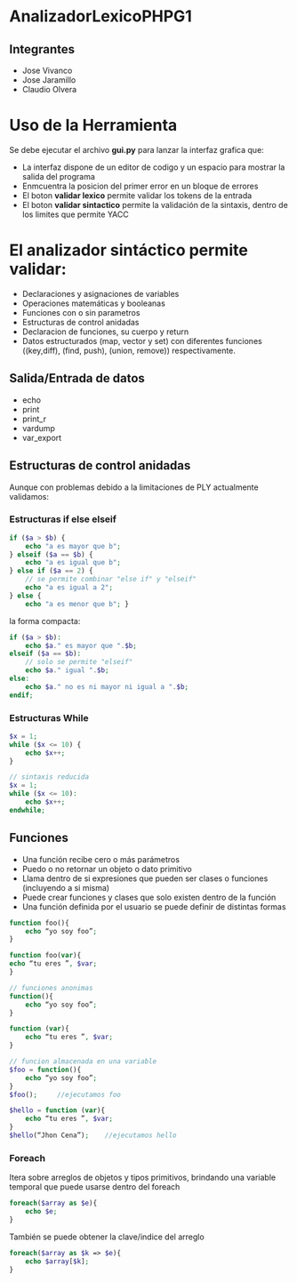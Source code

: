# AnalizadorLexicoPHPG1

## Integrantes

- Jose Vivanco
- Jose Jaramillo
- Claudio Olvera

# Uso de la Herramienta

Se debe ejecutar el  archivo **gui.py** para lanzar la interfaz grafica que:

- La interfaz dispone de un editor de codigo y un espacio para mostrar la salida del programa
- Enmcuentra la posicion del primer error en un bloque de errores
- El boton **validar lexico** permite validar los tokens de la entrada
- El boton **validar sintactico** permite la validación de la sintaxis, dentro de los limites que permite YACC

# El analizador sintáctico permite validar:

- Declaraciones y asignaciones de variables
- Operaciones matemáticas y booleanas
- Funciones con o sin parametros 
- Estructuras de control anidadas 
- Declaracion de funciones, su cuerpo y return
- Datos estructurados (map, vector y set) con diferentes funciones ((key,diff), (find, push), (union, remove)) respectivamente.

## Salida/Entrada de datos
- echo
- print
- print_r
- vardump
- var_export

## Estructuras de control anidadas
Aunque con problemas debido a la limitaciones de PLY actualmente validamos:

### Estructuras if else elseif

```php
if ($a > $b) { 
    echo "a es mayor que b";
} elseif ($a == $b) { 
    echo "a es igual que b";
} else if ($a == 2) {
    // se permite combinar "else if" y "elseif"
	echo "a es igual a 2";
} else { 
    echo "a es menor que b"; }


```

la forma compacta:
```php
if ($a > $b):
	echo $a." es mayor que ".$b;
elseif ($a == $b):
	// solo se permite "elseif"
	echo $a." igual ".$b;
else:
	echo $a." no es ni mayor ni igual a ".$b;
endif;
```

### Estructuras While

```php
$x = 1;
while ($x <= 10) {
    echo $x++;
}

// sintaxis reducida
$x = 1;
while ($x <= 10):
	echo $x++;
endwhile;

```

## Funciones

- Una función recibe cero o más parámetros
- Puedo o no retornar un objeto o dato primitivo
- Llama dentro de si expresiones que pueden ser clases o funciones (incluyendo a si misma)
- Puede crear funciones y clases que solo existen dentro de la función
- Una función definida por el usuario se puede definir de distintas formas

```php
function foo(){
	echo “yo soy foo”;
}

function foo(var){
echo “tu eres ”, $var;
}

// funciones anonimas
function(){
	echo “yo soy foo”;
}

function (var){
	echo “tu eres ”, $var;
}

// funcion almacenada en una variable
$foo = function(){
	echo “yo soy foo”;
}
$foo();		//ejecutamos foo

$hello = function (var){
	echo “tu eres ”, $var;
}
$hello(“Jhon Cena”);	//ejecutamos hello
```

### Foreach

Itera sobre arreglos de objetos y tipos primitivos, brindando una variable temporal que puede usarse dentro del foreach

```php
foreach($array as $e){
	echo $e;
}

```

También se puede obtener la clave/indice del arreglo

```php
foreach($array as $k => $e){
	echo $array[$k];
}
```

